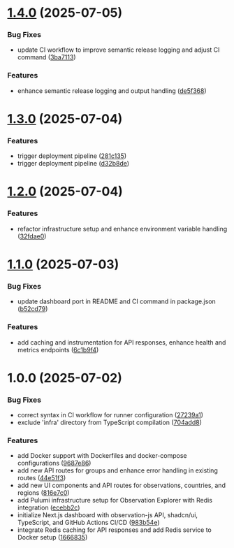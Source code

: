 # [1.4.0](https://github.com/robbeverhelst/observation-explorer/compare/v1.3.0...v1.4.0) (2025-07-05)


### Bug Fixes

* update CI workflow to improve semantic release logging and adjust CI command ([3ba7113](https://github.com/robbeverhelst/observation-explorer/commit/3ba7113e17a80bf1b511b1e40dcc9e85c28e3495))


### Features

* enhance semantic release logging and output handling ([de5f368](https://github.com/robbeverhelst/observation-explorer/commit/de5f368ed075895d36daf1c20df53196a7ec793c))

# [1.3.0](https://github.com/robbeverhelst/observation-explorer/compare/v1.2.0...v1.3.0) (2025-07-04)

### Features

- trigger deployment pipeline ([281c135](https://github.com/robbeverhelst/observation-explorer/commit/281c135f5eb221ce7927d94b76d7ec86871b5773))
- trigger deployment pipeline ([d32b8de](https://github.com/robbeverhelst/observation-explorer/commit/d32b8deb8b7d85b8d3608db04fb57b272fe10348))

# [1.2.0](https://github.com/robbeverhelst/observation-explorer/compare/v1.1.0...v1.2.0) (2025-07-04)

### Features

- refactor infrastructure setup and enhance environment variable handling ([32fdae0](https://github.com/robbeverhelst/observation-explorer/commit/32fdae08f6e4bed88ee2d09e51f0af277c2d3a6f))

# [1.1.0](https://github.com/robbeverhelst/observation-explorer/compare/v1.0.0...v1.1.0) (2025-07-03)

### Bug Fixes

- update dashboard port in README and CI command in package.json ([b52cd79](https://github.com/robbeverhelst/observation-explorer/commit/b52cd79383a2fa3393a41f562ca746497613b2cb))

### Features

- add caching and instrumentation for API responses, enhance health and metrics endpoints ([6c1b9f4](https://github.com/robbeverhelst/observation-explorer/commit/6c1b9f42cf64f217f09247b061e81c8fe2884b21))

# 1.0.0 (2025-07-02)

### Bug Fixes

- correct syntax in CI workflow for runner configuration ([27239a1](https://github.com/robbeverhelst/observation-explorer/commit/27239a10735407547f0255414f4602f087f6ebde))
- exclude 'infra' directory from TypeScript compilation ([704add8](https://github.com/robbeverhelst/observation-explorer/commit/704add86e9e2ae4798481b0ebfb14830fb275007))

### Features

- add Docker support with Dockerfiles and docker-compose configurations ([9687e86](https://github.com/robbeverhelst/observation-explorer/commit/9687e86388d4d40ff26130d01c95cc992ea41d3f))
- add new API routes for groups and enhance error handling in existing routes ([44e51f3](https://github.com/robbeverhelst/observation-explorer/commit/44e51f3f149602cf2dfca9c01bf5020953c7e7ac))
- add new UI components and API routes for observations, countries, and regions ([816e7c0](https://github.com/robbeverhelst/observation-explorer/commit/816e7c0c1b4667b8075749ed3b2f314c9831bf66))
- add Pulumi infrastructure setup for Observation Explorer with Redis integration ([ecebb2c](https://github.com/robbeverhelst/observation-explorer/commit/ecebb2c543f31e34ec72367dfdd9ac541e33dcc0))
- initialize Next.js dashboard with observation-js API, shadcn/ui, TypeScript, and GitHub Actions CI/CD ([983b54e](https://github.com/robbeverhelst/observation-explorer/commit/983b54eafc02406f75febf88a65891f278d5d7e5))
- integrate Redis caching for API responses and add Redis service to Docker setup ([1666835](https://github.com/robbeverhelst/observation-explorer/commit/1666835be054dfc42502b7da00f7cb032ea22f25))
